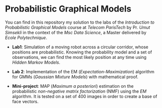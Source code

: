 # Probabilistic Graphical Models

You can find in this repository my solution to the labs of the *Introduction to Probabilistic Graphical Models* course at *Telecom ParisTech* by Pr. *Umut Simsekli* in the context of the *Msc Data Science*, a Master delivered by *Ecole Polytechnique*. 

- **Lab1**: Simulation of a moving robot across a circular corridor, whose positions are probabilistic. Knowing the probability model and a set of observations, we can find the most likely position at any time using *Hidden Markov Models*.

- **Lab 2**: Implementation of the EM (*Expectation-Maximization*) algorithm for GMMs (*Gaussian Mixture Models*) with mathematical proof.

- **Mini-project**: MAP (*Maximum a posteriori*) estimation on the probabilistic *non-negative matrix factorization* (NMF) using the *EM* algorithm. It is tested on a set of 400 images in order to create a base of face vectors.
